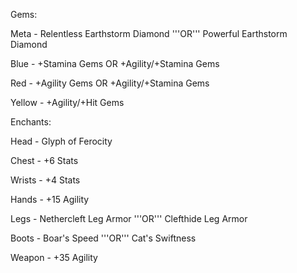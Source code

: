 Gems:

Meta -   <item>Relentless Earthstorm Diamond</item> '''OR''' <item>Powerful Earthstorm Diamond</item>

Blue -   +Stamina Gems OR +Agility/+Stamina Gems

Red -    +Agility Gems OR +Agility/+Stamina Gems

Yellow - +Agility/+Hit Gems



Enchants:

Head - <item>Glyph of Ferocity</item>

Chest - +6 Stats

Wrists - +4 Stats

Hands - +15 Agility

Legs - <item>Nethercleft Leg Armor</item> '''OR''' <item>Clefthide Leg Armor</item>

Boots - Boar's Speed '''OR''' Cat's Swiftness

Weapon - +35 Agility